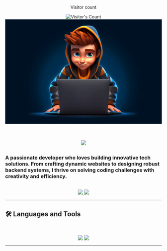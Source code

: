 <div align="center"> 
  <p>Visitor count</p>
  <img src="https://profile-counter.glitch.me/{USERNAME}/count.svg" alt="Visitor's Count" />
</div>
<div align="center">
  <img src="https://github.com/Shah-ikbal/Shah-Ikbal/blob/main/banner.jpg" alt="Banner of a developer sitting in front of a desk">
</div>
<h1 align="center">
    <img src="https://readme-typing-svg.herokuapp.com/?font=Inter&size=48&center=true&vCenter=true&width=500&height=70&color=4493F8&duration=4000&lines=Hi+There!+👋;+I'm+Shah+Ikbal!;" />
</h1>

### A passionate developer who loves building innovative tech solutions. From crafting dynamic websites to designing robust backend systems, I thrive on solving coding challenges with creativity and efficiency.

<br>

<div align="center">
  <a href="shahikbalahmed@gmail.com">
    <img src="https://img.shields.io/badge/Gmail-333333?style=for-the-badge&logo=gmail&logoColor=red" />
  </a>
  <a href="https://www.linkedin.com/in/shah-ikbal-ahmed/" target="_blank">
    <img src="https://img.shields.io/badge/LinkedIn-0077B5?style=for-the-badge&logo=linkedin&logoColor=white" target="_blank" />
  </a>
</div>

<hr>

## 🛠️ Languages and Tools

<br>

<p align="center">
  <img src="https://skillicons.dev/icons?i=ts,nodejs,react,nextjs,mongodb,postgres" />
  <img src="https://skillicons.dev/icons?i=html,css,sass,tailwind,js,redux,git,postman" />
</p>

<hr>

